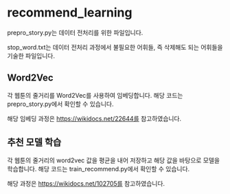 # recommend_learning
prepro_story.py는 데이터 전처리를 위한 파일입니다.



stop_word.txt는 데이터 전처리 과정에서 불필요한 어휘들, 즉 삭제해도 되는 어휘들을 기술한 파일입니다.




## Word2Vec
각 웹툰의 줄거리를 Word2Vec를 사용하여 임베딩합니다. 해당 코드는 prepro_story.py에서 확인할 수 있습니다.



해당 임베딩 과정은 https://wikidocs.net/22644를 참고하였습니다.



## 추천 모델 학습
각 웹툰의 줄거리의 word2vec 값을 평균을 내어 저장하고 해당 값을 바탕으로 모델을 학습합니다. 해당 코드는 train_recommend.py에서 확인할 수 있습니다.



해당 과정은 https://wikidocs.net/102705를 참고하였습니다.